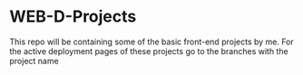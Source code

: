 # WEB-D-Projects
This repo will be containing some of the basic front-end projects by me.
For the active deployment pages of these projects go to the branches with the project name
